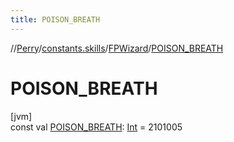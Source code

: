 ```yaml
---
title: POISON_BREATH
---
```

//[Perry](../../../index.html)/[constants.skills](../index.html)/[FPWizard](index.html)/[POISON_BREATH](-p-o-i-s-o-n_-b-r-e-a-t-h.html)



# POISON_BREATH



[jvm]\
const val [POISON_BREATH](-p-o-i-s-o-n_-b-r-e-a-t-h.html): [Int](https://kotlinlang.org/api/latest/jvm/stdlib/kotlin/-int/index.html) = 2101005




